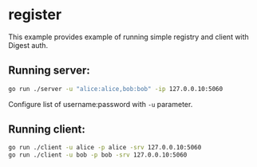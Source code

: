 # register

This example provides example of running simple registry and client with Digest auth.

## Running server:

```sh 
go run ./server -u "alice:alice,bob:bob" -ip 127.0.0.10:5060
```
Configure list of username:password with `-u` parameter.

## Running client:

```sh
go run ./client -u alice -p alice -srv 127.0.0.10:5060
go run ./client -u bob -p bob -srv 127.0.0.10:5060
```
